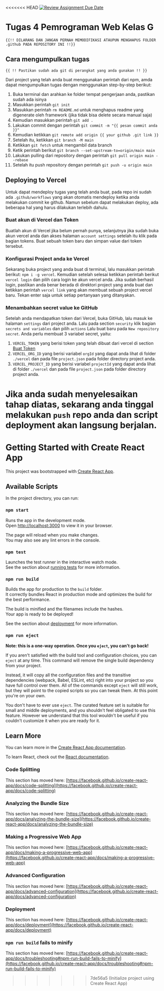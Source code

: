 <<<<<<< HEAD
[![Review Assignment Due Date](https://classroom.github.com/assets/deadline-readme-button-22041afd0340ce965d47ae6ef1cefeee28c7c493a6346c4f15d667ab976d596c.svg)](https://classroom.github.com/a/gzntKPL6)
# Tugas 4 Pemrograman Web Kelas G

`{{!! DILARANG DAN JANGAN PERNAH MEMODIFIKASI ATAUPUN MENGHAPUS FOLDER .github PADA REPOSITORY INI !!}}`

## Cara mengumpulkan tugas

`{{ !! Pastikan sudah ada git di perangkat yang anda gunakan !! }}`

Dari project yang telah anda buat menggunakan perintah dari npm, amda dapat mengumpulkan tugas dengan menggunakan step-by-step berikut:

1. Buka terminal dan arahkan ke folder tempat pengerjaan anda, pastikan sudah ada isinya
2. Masukkan perintah `git init`
3. Masukkan perintah `rm README.md` untuk menghapus readme yang digenerate oleh framework (jika tidak bisa delete secara manual saja)
4. Kemudian masukkan perintah `git add .`
5. Lakukan commit dengan perintah `git commit -m "{{ pesan commit anda }}"`
6. Kemudian ketikkan `git remote add origin {{ your github .git link }}`
7. Setelah itu, ketikkan `git branch -M main`
8. Ketikkan `git fetch` untuk mengambil data branch
9. Ketik perintah berikut `git branch --set-upstream-to=origin/main main`
10. Lakukan pulling dari repository dengan perintah `git pull origin main --rebase`
11. Setelah itu push repository dengan perintah `git push -u origin main`

## Deploying to Vercel

Untuk dapat mendeploy tugas yang telah anda buat, pada repo ini sudah ada `.github/workflows` yang akan otomatis mendeploy ketika anda melakukan commit ke github. Namun sebelum dapat melakukan deploy, ada beberapa hal yang harus dilakukan terlebih dahulu.

### Buat akun di Vercel dan Token

Buatlah akun di Vercel jika belum pernah punya, selanjutnya jika sudah buka akun vercel anda dan akses halaman `account settings` setelah itu klik pada bagian tokens. Buat sebuah token baru dan simpan value dari token tersebut.

### Konfigurasi Project anda ke Vercel

Sekarang buka project yang anda buat di terminal, lalu masukkan perintah berikut: `npm i -g vercel`. Kemudian setelah selesai ketikkan perintah berikut `vercel login` dan pilih cara login ke akun vercel anda. Jika sudah berhasil login, pastikan anda benar berada di direktori project yang anda buat dan ketikkan perintah `vercel link` yang akan membuat sebuah project vercel baru. Tekan enter saja untuk setiap pertanyaan yang ditanyakan.

### Menambahkan secret value ke GitHub

Setelah anda mendapatkan token dari Vercel, buka GitHub, lalu masuk ke halaman `settings` dari project anda. Lalu pada section `security` klik bagian `secrets and variables` dan pilih `actions` Lalu buat baru pada `New repository secret`. Anda perlu membuat 3 variabel secret, yaitu:

1. `VERCEL_TOKEN` yang berisi token yang telah dibuat dari vercel di section [Buat Token](#buat-akun-di-vercel-dan-token)
2. `VERCEL_ORG_ID` yang berisi variabel `orgId` yang dapat anda lihat di folder `./vercel` dan pada file `project.json` pada folder directory project anda.
3. `VERCEL_PROJECT_ID` yang berisi variabel `projectId` yang dapat anda lihat di folder `./vercel` dan pada file `project.json` pada folder directory project anda.

Jika anda sudah menyelesaikan tahap diatas, sekarang anda tinggal melakukan `push` repo anda dan script deployment akan langsung berjalan.
=======
# Getting Started with Create React App

This project was bootstrapped with [Create React App](https://github.com/facebook/create-react-app).

## Available Scripts

In the project directory, you can run:

### `npm start`

Runs the app in the development mode.\
Open [http://localhost:3000](http://localhost:3000) to view it in your browser.

The page will reload when you make changes.\
You may also see any lint errors in the console.

### `npm test`

Launches the test runner in the interactive watch mode.\
See the section about [running tests](https://facebook.github.io/create-react-app/docs/running-tests) for more information.

### `npm run build`

Builds the app for production to the `build` folder.\
It correctly bundles React in production mode and optimizes the build for the best performance.

The build is minified and the filenames include the hashes.\
Your app is ready to be deployed!

See the section about [deployment](https://facebook.github.io/create-react-app/docs/deployment) for more information.

### `npm run eject`

**Note: this is a one-way operation. Once you `eject`, you can't go back!**

If you aren't satisfied with the build tool and configuration choices, you can `eject` at any time. This command will remove the single build dependency from your project.

Instead, it will copy all the configuration files and the transitive dependencies (webpack, Babel, ESLint, etc) right into your project so you have full control over them. All of the commands except `eject` will still work, but they will point to the copied scripts so you can tweak them. At this point you're on your own.

You don't have to ever use `eject`. The curated feature set is suitable for small and middle deployments, and you shouldn't feel obligated to use this feature. However we understand that this tool wouldn't be useful if you couldn't customize it when you are ready for it.

## Learn More

You can learn more in the [Create React App documentation](https://facebook.github.io/create-react-app/docs/getting-started).

To learn React, check out the [React documentation](https://reactjs.org/).

### Code Splitting

This section has moved here: [https://facebook.github.io/create-react-app/docs/code-splitting](https://facebook.github.io/create-react-app/docs/code-splitting)

### Analyzing the Bundle Size

This section has moved here: [https://facebook.github.io/create-react-app/docs/analyzing-the-bundle-size](https://facebook.github.io/create-react-app/docs/analyzing-the-bundle-size)

### Making a Progressive Web App

This section has moved here: [https://facebook.github.io/create-react-app/docs/making-a-progressive-web-app](https://facebook.github.io/create-react-app/docs/making-a-progressive-web-app)

### Advanced Configuration

This section has moved here: [https://facebook.github.io/create-react-app/docs/advanced-configuration](https://facebook.github.io/create-react-app/docs/advanced-configuration)

### Deployment

This section has moved here: [https://facebook.github.io/create-react-app/docs/deployment](https://facebook.github.io/create-react-app/docs/deployment)

### `npm run build` fails to minify

This section has moved here: [https://facebook.github.io/create-react-app/docs/troubleshooting#npm-run-build-fails-to-minify](https://facebook.github.io/create-react-app/docs/troubleshooting#npm-run-build-fails-to-minify)
>>>>>>> 7de56a5 (Initialize project using Create React App)
